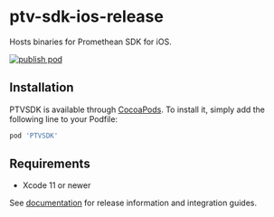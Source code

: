 # ptv-sdk-ios-release
Hosts binaries for Promethean SDK for iOS.

[![publish pod](https://github.com/PrometheanTV/ptv-sdk-ios-release/workflows/publish%20pod/badge.svg)](https://github.com/PrometheanTV/ptv-sdk-ios-release/actions?query=workflow%3A%22publish+pod%22)

## Installation

PTVSDK is available through [CocoaPods](http://cocoapods.org). To install it, simply add the following line to your Podfile:

```ruby
pod 'PTVSDK'
```

## Requirements

- Xcode 11 or newer

See [documentation](https://docs.promethean.tv/developer-sdk/integration-guide-ios) for release information and integration guides.
